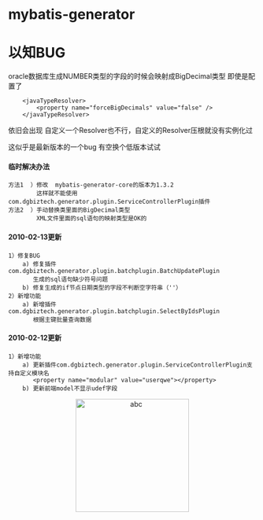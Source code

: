 # mybatis-generator

# **以知BUG**

oracle数据库生成NUMBER类型的字段的时候会映射成BigDecimal类型
即使是配置了

```
    <javaTypeResolver> 
        <property name="forceBigDecimals" value="false" />  
    </javaTypeResolver>
```

依旧会出现  自定义一个Resolver也不行，自定义的Resolver压根就没有实例化过

这似乎是最新版本的一个bug 有空换个低版本试试

#### 临时解决办法

    方法1  ）修改  mybatis-generator-core的版本为1.3.2
            这样就不能使用com.dgbiztech.generator.plugin.ServiceControllerPlugin插件
    方法2  ）手动替换类里面的BigDecimal类型
            XML文件里面的sql语句的映射类型是OK的
        

#### 2010-02-13更新
    1）修复BUG
        a) 修复插件com.dgbiztech.generator.plugin.batchplugin.BatchUpdatePlugin
           生成的sql语句缺少符号问题
        b) 修复生成的if节点日期类型的字段不判断空字符串（''）
    2）新增功能
        a) 新增插件com.dgbiztech.generator.plugin.batchplugin.SelectByIdsPlugin
           根据主键批量查询数据
#### 2010-02-12更新
    1）新增功能
        a) 更新插件com.dgbiztech.generator.plugin.ServiceControllerPlugin支持自定义模块名
           <property name="modular" value="userqwe"></property>
        b) 更新前端model不显示udef字段
        
<div align=center><img alt="abc" width="230" height="230" class="avatar width-full avatar-before-user-status" src="https://avatars1.githubusercontent.com/u/29689362?s=460&amp;v=4"></div>        

